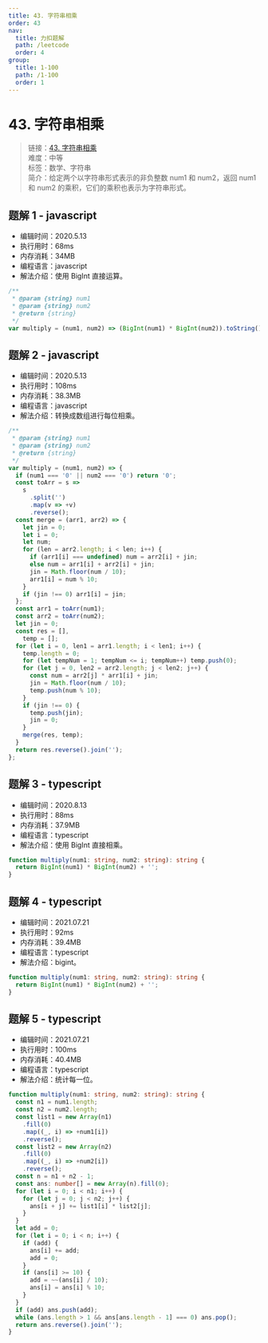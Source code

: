 ```yaml
---
title: 43. 字符串相乘
order: 43
nav:
  title: 力扣题解
  path: /leetcode
  order: 4
group:
  title: 1-100
  path: /1-100
  order: 1
---
```


# 43. 字符串相乘

> 链接：[43. 字符串相乘](https://leetcode-cn.com/problems/multiply-strings/)  
> 难度：中等  
> 标签：数学、字符串  
> 简介：给定两个以字符串形式表示的非负整数 num1 和 num2，返回 num1 和 num2 的乘积，它们的乘积也表示为字符串形式。

## 题解 1 - javascript

- 编辑时间：2020.5.13
- 执行用时：68ms
- 内存消耗：34MB
- 编程语言：javascript
- 解法介绍：使用 BigInt 直接运算。

```javascript
/**
 * @param {string} num1
 * @param {string} num2
 * @return {string}
 */
var multiply = (num1, num2) => (BigInt(num1) * BigInt(num2)).toString();
```

## 题解 2 - javascript

- 编辑时间：2020.5.13
- 执行用时：108ms
- 内存消耗：38.3MB
- 编程语言：javascript
- 解法介绍：转换成数组进行每位相乘。

```javascript
/**
 * @param {string} num1
 * @param {string} num2
 * @return {string}
 */
var multiply = (num1, num2) => {
  if (num1 === '0' || num2 === '0') return '0';
  const toArr = s =>
    s
      .split('')
      .map(v => +v)
      .reverse();
  const merge = (arr1, arr2) => {
    let jin = 0;
    let i = 0;
    let num;
    for (len = arr2.length; i < len; i++) {
      if (arr1[i] === undefined) num = arr2[i] + jin;
      else num = arr1[i] + arr2[i] + jin;
      jin = Math.floor(num / 10);
      arr1[i] = num % 10;
    }
    if (jin !== 0) arr1[i] = jin;
  };
  const arr1 = toArr(num1);
  const arr2 = toArr(num2);
  let jin = 0;
  const res = [],
    temp = [];
  for (let i = 0, len1 = arr1.length; i < len1; i++) {
    temp.length = 0;
    for (let tempNum = 1; tempNum <= i; tempNum++) temp.push(0);
    for (let j = 0, len2 = arr2.length; j < len2; j++) {
      const num = arr2[j] * arr1[i] + jin;
      jin = Math.floor(num / 10);
      temp.push(num % 10);
    }
    if (jin !== 0) {
      temp.push(jin);
      jin = 0;
    }
    merge(res, temp);
  }
  return res.reverse().join('');
};
```

## 题解 3 - typescript

- 编辑时间：2020.8.13
- 执行用时：88ms
- 内存消耗：37.9MB
- 编程语言：typescript
- 解法介绍：使用 BigInt 直接相乘。

```typescript
function multiply(num1: string, num2: string): string {
  return BigInt(num1) * BigInt(num2) + '';
}
```

## 题解 4 - typescript

- 编辑时间：2021.07.21
- 执行用时：92ms
- 内存消耗：39.4MB
- 编程语言：typescript
- 解法介绍：bigint。

```typescript
function multiply(num1: string, num2: string): string {
  return BigInt(num1) * BigInt(num2) + '';
}
```

## 题解 5 - typescript

- 编辑时间：2021.07.21
- 执行用时：100ms
- 内存消耗：40.4MB
- 编程语言：typescript
- 解法介绍：统计每一位。

```typescript
function multiply(num1: string, num2: string): string {
  const n1 = num1.length;
  const n2 = num2.length;
  const list1 = new Array(n1)
    .fill(0)
    .map((_, i) => +num1[i])
    .reverse();
  const list2 = new Array(n2)
    .fill(0)
    .map((_, i) => +num2[i])
    .reverse();
  const n = n1 + n2 - 1;
  const ans: number[] = new Array(n).fill(0);
  for (let i = 0; i < n1; i++) {
    for (let j = 0; j < n2; j++) {
      ans[i + j] += list1[i] * list2[j];
    }
  }
  let add = 0;
  for (let i = 0; i < n; i++) {
    if (add) {
      ans[i] += add;
      add = 0;
    }
    if (ans[i] >= 10) {
      add = ~~(ans[i] / 10);
      ans[i] = ans[i] % 10;
    }
  }
  if (add) ans.push(add);
  while (ans.length > 1 && ans[ans.length - 1] === 0) ans.pop();
  return ans.reverse().join('');
}
```
